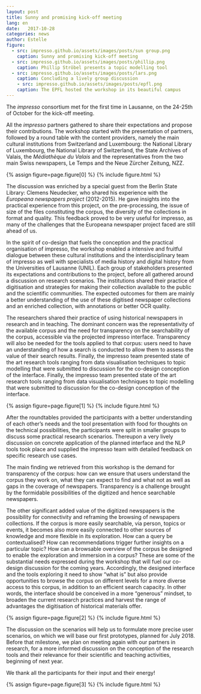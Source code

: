 ```yaml
---
layout: post
title: Sunny and promising kick-off meeting
lang: en
date:   2017-10-28
categories: news
author: Estelle
figure:
  - src: impresso.github.io/assets/images/posts/sun group.png 
    caption: Sunny and promising kick-off meeting 
  - src: impresso.github.io/assets/images/posts/phillip.png 
    caption: Phillip Ströbel presents a topic modelling tool
  - src: impresso.github.io/assets/images/posts/lars.png 
    caption: Concluding a lively group discussion
    - src: impresso.github.io/assets/images/posts/epfl.png  
    caption: The EPFL hosted the workshop in its beautiful campus
---
```


The *impresso* consortium met for the first time in Lausanne, on the 24-25th of October for the kick-off meeting.


<!-- more -->
 
All the *impresso* partners gathered to share their expectations and propose their contributions. The workshop started with the presentation of partners, followed by a round table with the content providers, namely the main cultural institutions from Switzerland and Luxembourg: the National Library of Luxembourg, the National Library of Switzerland, the State Archives of Valais, the *Médiathèque du Valais* and the representatives from the two main Swiss newspapers, Le Temps and the Neue Zürcher Zeitung, NZZ. 

{% assign figure=page.figure[0] %}
{% include figure.html %}

The discussion was enriched by a special guest from the Berlin State Library: Clemens Neudecker, who shared his experience with the *Europeana newspapers project* (2012-2015). He gave insights into the practical experience from this project, on the pre-processing, the issue of size of the files constituting the corpus, the diversity of the collections in format and quality. This feedback proved to be very useful for impresso, as many of the challenges that the Europeana newspaper project faced are still ahead of us.

In the spirit of co-design that fuels the conception and the practical organisation of impresso, the workshop enabled a intensive and fruitful dialogue between these cultural institutions and the interdisciplinary team of impresso as well with specialists of media history and digital history from the Universities of Lausanne (UNIL). Each group of stakeholders presented its expectations and contributions to the project, before all gathered around a discussion on research scenarios. The institutions  shared their practice of digitisation and strategies for making their collection available to the public and the scientific communities. The expected outcomes for them are mainly a better understanding of the use of these digitised newspaper collections and an enriched collection, with annotations or better OCR quality.

The researchers shared their practice of using historical newspapers in research and in teaching. The dominant concern was the representativity of the available corpus and the need for transparency on the searchability of the corpus, accessible via the projected impresso interface. Transparency will also be needed for the tools applied to that corpus: users need to have an understanding of how a search is conducted to allow them to assess the value of their search results. Finally, the impresso team presented state of the art research tools ranging from data visualisation techniques to topic modelling that were submitted to discussion for the co-design conception of the interface. Finally, the impresso team presented state of the art research tools ranging from data visualisation techniques to topic modelling that were submitted to discussion for the co-design conception of the interface.

{% assign figure=page.figure[1] %}
{% include figure.html %}

After the roundtables provided the participants with a better understanding of each other’s needs and the tool presentation with food for thoughts on the technical possibilities, the participants were split in smaller groups to discuss some practical research scenarios. Thereupon a very lively discussion on concrete application of the planned interface and the NLP tools took place and supplied the impresso team with detailed feedback on specific research use cases. 

The main finding we retrieved from this workshop is the demand for transparency of the corpus: how can we ensure that users understand the corpus they work on, what they can expect to find and what not as well as gaps in the coverage of newspapers. Transparency is a challenge brought by the formidable possibilities of the digitized and hence searchable newspapers.

The other significant added value of the digitized newspapers is the possibility for connectivity and reframing the browsing of newspapers collections. If the corpus is more easily searchable, via person, topics or events, it becomes also more easily connected to other sources of knowledge and more flexible in its exploration. How can a query be contextualised? How can recommendations trigger further insights on a particular topic? How can a browsable overview of the corpus be designed to enable the exploration and immersion in a corpus? These are some of the substantial needs expressed during the workshop that will fuel our co-design discussion for the coming years. 
Accordingly, the designed interface and the tools exploring it need to show “what is” but also provide opportunities to browse the corpus on different levels for a more diverse access to this corpus, in addition to an efficient search capacity. In other words, the interface should be conceived in a more “generous” mindset, to broaden the current research practices and harvest the range of advantages the digitisation of historical materials offer.

{% assign figure=page.figure[2] %}
{% include figure.html %}

The discussion on the scenarios will help us to formulate more precise user scenarios, on which we will base our first prototypes, planned for July 2018. Before that milestone, we plan on meeting again with our partners in research, for a more informed discussion on the conception of the research tools and their relevance for their scientific and teaching activities, beginning of next year.

 We thank all the participants for their input and their energy!

{% assign figure=page.figure[3] %}
{% include figure.html %}
